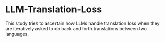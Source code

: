 # LLM-Translation-Loss
This study tries to ascertain how LLMs handle translation loss when they are iteratively asked to do back and forth translations between two languages.
